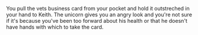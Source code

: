 You pull the vets business card from your pocket and hold it outstreched in your hand to Keith. 
The unicorn gives you an angry look and you're not sure if it's because you've been too forward 
about his health or that he doesn't have hands with which to take the card.
